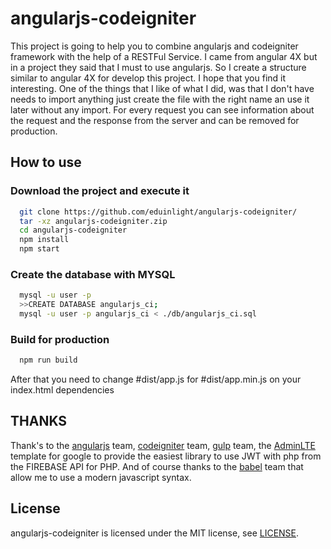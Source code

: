 # angularjs-codeigniter
This project is going to help you to combine angularjs and codeigniter framework with the help of a RESTFul Service. I came from angular 4X but in a project they said that I must to use angularjs. So I create a structure similar to angular 4X for develop this project. I hope that you find it interesting.
One of the things that I like of what I did, was that I don't have needs to import anything just create the file with the right name an use it later without any import. For every request you can see information about the request and the response from the server and can be removed for production.

## How to use

### Download the project and execute it

```bash
  git clone https://github.com/eduinlight/angularjs-codeigniter/
  tar -xz angularjs-codeigniter.zip
  cd angularjs-codeigniter
  npm install
  npm start
```

### Create the database with MYSQL

```bash
  mysql -u user -p
  >>CREATE DATABASE angularjs_ci;
  mysql -u user -p angularjs_ci < ./db/angularjs_ci.sql
```

### Build for production

```bash
  npm run build
```

After that you need to change #dist/app.js for #dist/app.min.js on your index.html dependencies

## THANKS

Thank's to the [angularjs](https://github.com/angular) team, [codeigniter](https://github.com/bcit-ci/CodeIgniter) team, [gulp](https://github.com/gulpjs/gulp) team, the [AdminLTE](https://github.com/almasaeed2010/AdminLTE) template for google to provide the easiest library to use JWT with php from the FIREBASE API for PHP. And of course thanks to the [babel](https://github.com/babel/babel) team that allow me to use a modern javascript syntax.

## License

angularjs-codeigniter is licensed under the MIT license, see
[LICENSE](https://github.com/eduinlight/angularjs-codeigniter/blob/master/LICENSE).
